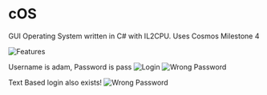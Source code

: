 # cOS
GUI Operating System written in C# with IL2CPU.
Uses Cosmos Milestone 4


![Features](https://i.imgur.com/hYPKDo5.png)

Username is adam, Password is pass
![Login](https://i.imgur.com/JdNP0iq.png)
![Wrong Password](https://i.imgur.com/3ApRJKQ.png)

Text Based login also exists!
![Wrong Password](https://i.imgur.com/MNWPvfR.png)


